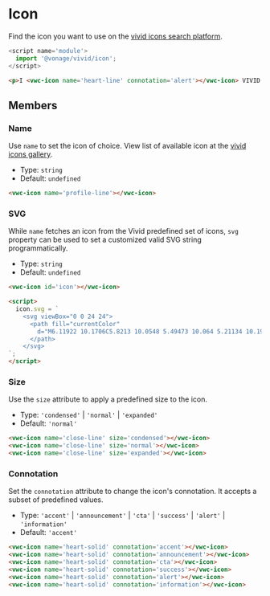 # Icon

Find the icon you want to use on the [vivid icons search platform](https://icons.vivid.vonage.com).

```js
<script name='module'>
  import '@vonage/vivid/icon';
</script>
```

```html preview
<p>I <vwc-icon name='heart-line' connotation='alert'></vwc-icon> VIVID!</p>
```

## Members

### Name

Use `name` to set the icon of choice.
View list of available icon at the [vivid icons gallery](https://icons.vivid.vonage.com).

- Type: `string`
- Default: `undefined`

```html preview
<vwc-icon name='profile-line'></vwc-icon>
```

### SVG

While `name` fetches an icon from the Vivid predefined set of icons, `svg` property can be used to set a customized valid SVG string programmatically.

- Type: `string`
- Default: `undefined`

```html preview
<vwc-icon id='icon'></vwc-icon>

<script>
  icon.svg = `
    <svg viewBox="0 0 24 24">
      <path fill="currentColor"
        d="M6.11922 10.1706C5.8213 10.0548 5.49473 10.064 5.21134 10.1962 4.92796 10.3283 4.71098 10.5726 4.60814 10.8752 4.50529 11.1778 4.52501 11.514 4.66295 11.8098L7.61024 18.1303C8.43788 19.9052 9.90708 21.2924 11.6946 21.9868 13.4821 22.6812 15.4416 22.6259 17.1419 21.833L18.5366 21.1827C19.4417 20.7603 20.2431 20.1426 20.8882 19.3702 21.5333 18.5979 22.0073 17.6885 22.2792 16.7017L23.6271 11.8184C23.7189 11.5145 23.7087 11.1844 23.5983 10.8802 23.4878 10.5759 23.2832 10.3147 23.0168 10.1377 22.7339 9.96294 22.4024 9.89734 22.0836 9.95301 21.7647 10.0087 21.48 10.1818 21.2822 10.4405L19.4217 12.8724C19.3395 12.9796 19.2313 13.0626 19.1074 13.1135 18.9835 13.1643 18.848 13.1813 18.7137 13.1629 18.5793 13.1444 18.4507 13.0911 18.34 13.0081 18.2292 12.925 18.1401 12.8149 18.0809 12.6882L14.6545 5.34015C14.5165 5.04433 14.2717 4.81313 13.9737 4.69739 13.6758 4.58166 13.3492 4.59088 13.0658 4.72302 12.7825 4.85517 12.5655 5.09941 12.4626 5.40202 12.3598 5.70464 12.3795 6.04083 12.5175 6.33665L15.118 11.9135 14.4057 12.2457 11.4584 5.92523C11.3204 5.62941 11.0756 5.39821 10.7777 5.28247 10.4797 5.16674 10.1532 5.17596 9.86978 5.3081 9.5864 5.44024 9.36942 5.68449 9.26658 5.9871 9.16373 6.28972 9.18345 6.62591 9.32139 6.92173L12.2687 13.2422 11.5563 13.5744 8.9558 7.99748C8.81786 7.70166 8.57299 7.47045 8.27507 7.35472 7.97715 7.23899 7.65058 7.2482 7.36719 7.38035 7.08381 7.51249 6.86683 7.75674 6.76399 8.05935 6.66114 8.36196 6.68086 8.69816 6.8188 8.99397L9.41935 14.5709 8.70701 14.903 6.79995 10.8133C6.66201 10.5175 6.41714 10.2863 6.11922 10.1706zM17.3109 2.18607C17.4526 1.79684 17.883 1.59615 18.2722 1.73782 20.6132 2.58987 21.8202 5.17835 20.9682 7.51935 20.8265 7.90858 20.3961 8.10927 20.0069 7.9676 19.6177 7.82593 19.417 7.39555 19.5586 7.00632 20.1273 5.44379 19.3217 3.71607 17.7592 3.14736 17.3699 3.00569 17.1692 2.57531 17.3109 2.18607zM4.51646 19.5137C4.37479 19.9029 3.9444 20.1036 3.55517 19.9619 1.21417 19.1099.00714505 16.5214.859199 14.1804 1.00087 13.7912 1.43125 13.5905 1.82048 13.7322 2.20972 13.8738 2.41041 14.3042 2.26874 14.6934 1.70002 16.256 2.50567 17.9837 4.0682 18.5524 4.45743 18.6941 4.65812 19.1245 4.51646 19.5137zM17.0317 3.59159C16.6425 3.44992 16.2121 3.65061 16.0704 4.03984 15.9287 4.42908 16.1294 4.85946 16.5187 5.00113 17.2333 5.26124 17.6018 6.05143 17.3417 6.76607 17.2 7.15531 17.4007 7.58569 17.7899 7.72736 18.1792 7.86903 18.6095 7.66834 18.7512 7.2791 19.2947 5.78599 18.5248 4.13504 17.0317 3.59159zM5.75684 17.6599C5.61517 18.0492 5.18479 18.2499 4.79556 18.1082 3.30245 17.5647 2.5326 15.9138 3.07604 14.4207 3.21771 14.0315 3.6481 13.8308 4.03733 13.9724 4.42656 14.1141 4.62725 14.5445 4.48558 14.9337 4.22547 15.6484 4.59395 16.4386 5.30859 16.6987 5.69782 16.8403 5.89851 17.2707 5.75684 17.6599z">
      </path>
    </svg>
`;
</script>
```

### Size

Use the `size` attribute to apply a predefined size to the icon.

- Type: `'condensed'` | `'normal'` | `'expanded'`
- Default: `'normal'`

```html preview
<vwc-icon name='close-line' size='condensed'></vwc-icon>
<vwc-icon name='close-line' size='normal'></vwc-icon>
<vwc-icon name='close-line' size='expanded'></vwc-icon>
```

### Connotation

Set the `connotation` attribute to change the icon's connotation.
It accepts a subset of predefined values.

- Type: `'accent'` | `'announcement'` | `'cta'` | `'success'` | `'alert'` | `'information'`
- Default: `'accent'`

```html preview
<vwc-icon name='heart-solid' connotation='accent'></vwc-icon>
<vwc-icon name='heart-solid' connotation='announcement'></vwc-icon>
<vwc-icon name='heart-solid' connotation='cta'></vwc-icon>
<vwc-icon name='heart-solid' connotation='success'></vwc-icon>
<vwc-icon name='heart-solid' connotation='alert'></vwc-icon>
<vwc-icon name='heart-solid' connotation='information'></vwc-icon>
```
